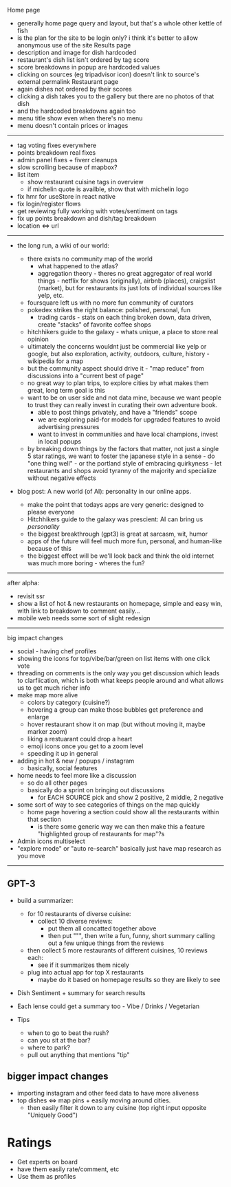 Home page
- generally home page query and layout, but that's a whole other kettle of fish
- is the plan for the site to be login only? i think it's better to allow anonymous use of the site
Results page
- description and image for dish hardcoded
- restaurant's dish list isn't ordered by tag score
- score breakdowns in popup are hardcoded values
- clicking on sources (eg tripadvisor icon) doesn't link to source's external permalink
Restaurant page
- again dishes not ordered by their scores
- clicking a dish takes you to the gallery but there are no photos of that dish
- and the hardcoded breakdowns again too
- menu title show even when there's no menu
- menu doesn't contain prices or images

---

- tag voting fixes everywhere
- points breakdown real fixes
- admin panel fixes + fiverr cleanups
- slow scrolling because of mapbox?
- list item
  - show restaurant cuisine tags in overview
  - if michelin quote is availble, show that with michelin logo
- fix hmr for useStore in react native
- fix login/register flows
- get reviewing fully working with votes/sentiment on tags
- fix up points breakdown and dish/tag breakdown
- location <=> url

---

- the long run, a wiki of our world:
  - there exists no community map of the world
    - what happened to the atlas?
    - aggregation theory - theres no great aggregator of real world things - netflix for shows (originally), airbnb (places), craigslist (market), but for restaurants its just lots of individual sources like yelp, etc.
  - foursquare left us with no more fun community of curators
  - pokedex strikes the right balance: polished, personal, fun
    - trading cards - stats on each thing broken down, data driven, create "stacks" of favorite coffee shops
  - hitchhikers guide to the galaxy - whats unique, a place to store real opinion
  - ultimately the concerns wouldnt just be commercial like yelp or google, but also exploration, activity, outdoors, culture, history - wikipedia for a map
  - but the community aspect should drive it - "map reduce" from discussions into a "current best of page"
  - no great way to plan trips, to explore cities by what makes them great, long term goal is this
  - want to be on user side and not data mine, because we want people to trust they can really invest in curating their own adventure book.
    - able to post things privately, and have a "friends" scope
    - we are exploring paid-for models for upgraded features to avoid advertising pressures
    - want to invest in communities and have local champions, invest in local popups
  - by breaking down things by the factors that matter, not just a single 5 star ratings, we want to foster the japanese style in a sense - do "one thing well" - or the portland style of embracing quirkyness - let restaurants and shops avoid tyranny of the majority and specialize without negative effects


- blog post: A new world (of AI): personality in our online apps.
  - make the point that todays apps are very generic: designed to please everyone
  - Hitchhikers guide to the galaxy was prescient: AI can bring us *personality*
  - the biggest breakthrough (gpt3) is great at sarcasm, wit, humor
  - apps of the future will feel much more fun, personal, and human-like because of this
  - the biggest effect will be we'll look back and think the old internet was much more boring - wheres the fun?

---

after alpha:

- revisit ssr
- show a list of hot & new restaurants on homepage, simple and easy win, with link to breakdown to comment easily...
- mobile web needs some sort of slight redesign

---

big impact changes

- social - having chef profiles
- showing the icons for top/vibe/bar/green on list items with one click vote
- threading on comments is the only way you get discussion which leads to clarfiication, which is both what keeps people around and what allows us to get much richer info
- make map more alive
  - colors by category (cuisine?)
  - hovering a group can make those bubbles get preference and enlarge
  - hover restaurant show it on map (but without moving it, maybe marker zoom)
  - liking a restuarant could drop a heart
  - emoji icons once you get to a zoom level
  - speeding it up in general
- adding in hot & new / popups / instagram
  - basically, social features
- home needs to feel more like a discussion
  - so do all other pages
  - basically do a sprint on bringing out discussions
    - for EACH SOURCE pick and show 2 positive, 2 middle, 2 negative
- some sort of way to see categories of things on the map quickly
  - home page hovering a section could show all the restaurants within that section
    - is there some generic way we can then make this a feature "highlighted group of restaurants for map"?s
- Admin icons multiselect
- "explore mode" or "auto re-search" basically just have map research as you move

---

## GPT-3

- build a summarizer:
  - for 10 restaurants of diverse cuisine:
    - collect 10 diverse reviews:
      - put them all concatted together above
      - then put """, then write a fun, funny, short summary calling out a few unique things from the reviews
  - then collect 5 more restaurants of different cuisines, 10 reviews each:
    - see if it summarizes them nicely
  - plug into actual app for top X restaurants
    - maybe do it based on homepage results so they are likely to see

- Dish Sentiment + summary for search results
- Each lense could get a summary too - Vibe / Drinks / Vegetarian
- Tips
  - when to go to beat the rush?
  - can you sit at the bar?
  - where to park?
  - pull out anything that mentions "tip"

## bigger impact changes

- importing instagram and other feed data to have more aliveness
- top dishes <=> map pins + easily moving around cities.
  - then easily filter it down to any cuisine (top right input opposite "Uniquely Good")

# Ratings

- Get experts on board
- have them easily rate/comment, etc
- Use them as profiles
